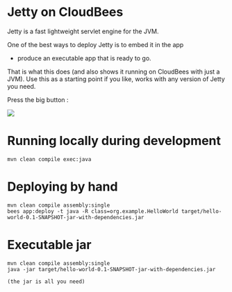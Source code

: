 # Jetty on CloudBees

Jetty is a fast lightweight servlet engine for the JVM.

One of the best ways to deploy Jetty is to embed it in the app
- produce an executable app that is ready to go.

That is what this does (and also shows it running on CloudBees with just a JVM).
Use this as a starting point if you like, works with any version of Jetty you need.

Press the big button :

<a href="https://grandcentral.cloudbees.com/?CB_clickstart=https://raw.github.com/michaelneale/jetty-clickstart/master/clickstart.json"><img src="https://d3ko533tu1ozfq.cloudfront.net/clickstart/deployInstantly.png"/></a>



# Running locally during development

    mvn clean compile exec:java

# Deploying by hand

    mvn clean compile assembly:single
    bees app:deploy -t java -R class=org.example.HelloWorld target/hello-world-0.1-SNAPSHOT-jar-with-dependencies.jar


# Executable jar

    mvn clean compile assembly:single
    java -jar target/hello-world-0.1-SNAPSHOT-jar-with-dependencies.jar

    (the jar is all you need)





